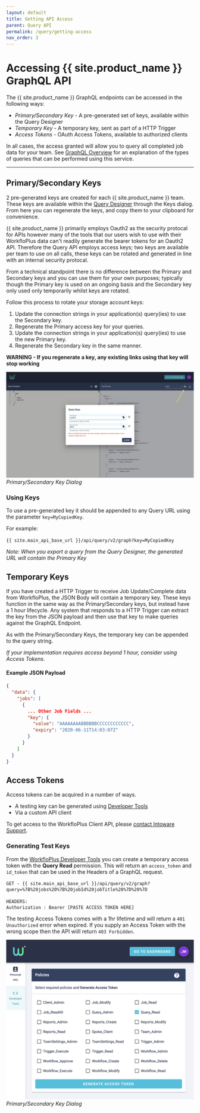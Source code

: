 ```yaml
---
layout: default
title: Getting API Access
parent: Query API
permalink: /query/getting-access
nav_order: 3
---
```


# Accessing {{ site.product_name }} GraphQL API

The {{ site.product_name }} GraphQL endpoints can be accessed in the following ways:

- *Primary/Secondary Key* - A pre-generated set of keys, available within the Query Designer
- *Temporary Key* - A temporary key, sent as part of a HTTP Trigger
- *Access Tokens* - OAuth Access Tokens, available to authorized clients

In all cases, the access granted will allow you to query all completed job data for your team.
See [GraphQL Overview](graphql-overview) for an explanation of the types of queries that can be performed using this service.

---

## Primary/Secondary Keys

2 pre-generated keys are created for each {{ site.product_name }} team.
These keys are available within the [Query Designer](https://dashboard.workfloplus.com/query) through the Keys dialog.
From here you can regenerate the keys, and copy them to your clipboard for convenience.

{{ site.product_name }} primarily employs Oauth2 as the security protocal for APIs however many of the tools that our users wish to use with their WorkfloPlus data can't readily generate the bearer tokens for an Oauth2 API. Therefore the Query API employs access keys; two keys are available per team to use on all calls, these keys can be rotated and generated in line with an internal security protocal.

From a technical standpoint there is no difference between the Primary and Secondary keys and you can use them for your own purposes; typically though the Primary key is used on an ongoing basis and the Secondary key only used only temporarily whilst keys are rotated.

Follow this process to rotate your storage account keys:

1. Update the connection strings in your application(s) query(ies) to use the Secondary key.
2. Regenerate the Primary access key for your queries.
3. Update the connection strings in your application(s) query(ies) to use the new Primary key.
4. Regenerate the Secondary key in the same manner.

**WARNING - If you regenerate a key, any existing links using that key will stop working**

![WorkfloPlus Query Designer - Key Generator](assets/query-designer-keys.png)
*Primary/Secondary Key Dialog*

### Using Keys

To use a pre-generated key it should be appended to any Query URL using the parameter `key=MyCopiedKey`.

For example:

`{{ site.main_api_base_url }}/api/query/v2/graph?key=MyCopiedKey`

*Note: When you export a query from the Query Designer, the generated URL will contain the Primary Key*

## Temporary Keys

If you have created a HTTP Trigger to receive Job Update/Complete data from WorkfloPlus, the JSON Body will contain a temporary key.
These keys function in the same way as the Primary/Secondary keys, but instead have a 1 hour lifecycle.
Any system that responds to a HTTP Trigger can extract the key from the JSON payload and then use that key to make queries against the GraphQL Endpoint.

As with the Primary/Secondary Keys, the temporary key can be appended to the query string.

*If your implementation requires access beyond 1 hour, consider using Access Tokens.*

#### Example JSON Payload

```json
{
  "data": {
    "jobs": [
      {
        ... Other Job Fields ...
        "key": {
          "value": "AAAAAAAABBBBBBCCCCCCCCCCCC",
          "expiry": "2020-06-11T14:03:07Z"
        }
      }
    ]
  }
}
```

## Access Tokens

Access tokens can be acquired in a number of ways.

- A testing key can be generated using [Developer Tools](https://accounts.workfloplus.com/manage/dev)
- Via a custom API client

To get access to the WorkfloPlus Client API, please [contact Intoware Support](mailto:support@intoware.com).

### Generating Test Keys

From the [WorkfloPlus Developer Tools](https://accounts.workfloplus.com/manage/dev) you can create a temporary access token with the **Query Read** permission.
This will return an `access_token` and `id_token` that can be used in the Headers of a GraphQL request.

```
GET - {{ site.main_api_base_url }}/api/query/v2/graph?query=%7B%20jobs%20%7B%20jobId%20jobTitle%20%7D%20%7D

HEADERS:
Authorization : Bearer [PASTE ACCESS TOKEN HERE]
```

The testing Access Tokens comes with a 1hr lifetime and will return a `401 Unauthorized` error when expired.
If you supply an Access Token with the wrong scope then the API wiill return `403 Forbidden`.

![WorkfloPlus Query Designer - Key Generator](assets/dev-tools.png)
*Primary/Secondary Key Dialog*